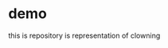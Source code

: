 # demo
this is repository is representation of clowning
<!DOCTYPE html>
<html lang="en">
<head>
    <meta charset="UTF-8">
    <meta http-equiv="X-UA-Compatible" content="IE=edge">
    <meta name="viewport" content="width=device-width, initial-scale=1.0">
    <title>Document</title>
</head>
<body>
    <script>
        class person{
            constructor(name,age){
                this.name=name;
                this.age=age;
            }
            printName(){
                console.log("my name is "+this.name);
            }
            printAge(){
                console.log("my age is "+this.age);
            }
        }
        class car extends person{
            constructor(name,age,color){
                super(name,age);
                this.color=color;
            }
            printColor(){
                console.log(this.name+" has a car of "+this.color+" color");
            }
        }
        var name=window.prompt("Enter the name of the person");
        var age=window.prompt("Enter the age of the person");
        var color=window.prompt("Enter the color of car's that person have");
        let person1=new car(name,no,color);
        person1.printName();
        person1.printAge();
        person1.printColor();
    </script>
    
</body>
</html>
